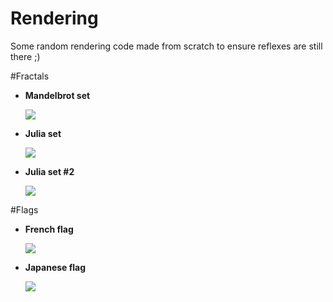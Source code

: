 # Rendering
Some random rendering code made from scratch to ensure reflexes are still there ;)

#Fractals

+ **Mandelbrot set**

	![](https://github.com/TomCarton/Rendering/blob/master/result/mandelbrot.png)

+ **Julia set**

	![](https://github.com/TomCarton/Rendering/blob/master/result/julia.png)

+ **Julia set #2**

	![](https://github.com/TomCarton/Rendering/blob/master/result/julia2.png)

#Flags

+ **French flag**

	![](https://github.com/TomCarton/Rendering/blob/master/result/flagFR.png)

+ **Japanese flag**

	![](https://github.com/TomCarton/Rendering/blob/master/result/flagJP.png)
